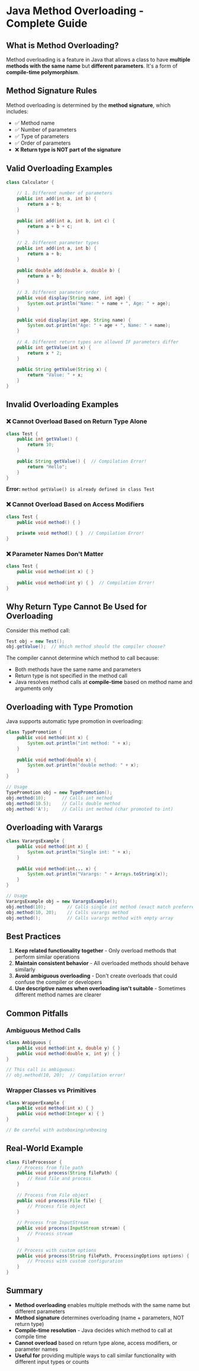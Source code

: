 # Java Method Overloading - Complete Guide

## What is Method Overloading?

Method overloading is a feature in Java that allows a class to have **multiple methods with the same name** but **different parameters**. It's a form of **compile-time polymorphism**.

## Method Signature Rules

Method overloading is determined by the **method signature**, which includes:
- ✅ Method name
- ✅ Number of parameters
- ✅ Type of parameters
- ✅ Order of parameters
- ❌ **Return type is NOT part of the signature**

## Valid Overloading Examples

```java
class Calculator {
    
    // 1. Different number of parameters
    public int add(int a, int b) {
        return a + b;
    }
    
    public int add(int a, int b, int c) {
        return a + b + c;
    }
    
    // 2. Different parameter types
    public int add(int a, int b) {
        return a + b;
    }
    
    public double add(double a, double b) {
        return a + b;
    }
    
    // 3. Different parameter order
    public void display(String name, int age) {
        System.out.println("Name: " + name + ", Age: " + age);
    }
    
    public void display(int age, String name) {
        System.out.println("Age: " + age + ", Name: " + name);
    }
    
    // 4. Different return types are allowed IF parameters differ
    public int getValue(int x) {
        return x * 2;
    }
    
    public String getValue(String x) {
        return "Value: " + x;
    }
}
```

## Invalid Overloading Examples

### ❌ Cannot Overload Based on Return Type Alone

```java
class Test {
    public int getValue() {
        return 10;
    }
    
    public String getValue() {  // Compilation Error!
        return "Hello";
    }
}
```

**Error:** `method getValue() is already defined in class Test`

### ❌ Cannot Overload Based on Access Modifiers

```java
class Test {
    public void method() { }
    
    private void method() { }  // Compilation Error!
}
```

### ❌ Parameter Names Don't Matter

```java
class Test {
    public void method(int x) { }
    
    public void method(int y) { }  // Compilation Error!
}
```

## Why Return Type Cannot Be Used for Overloading

Consider this method call:
```java
Test obj = new Test();
obj.getValue();  // Which method should the compiler choose?
```

The compiler cannot determine which method to call because:
- Both methods have the same name and parameters
- Return type is not specified in the method call
- Java resolves method calls at **compile-time** based on method name and arguments only

## Overloading with Type Promotion

Java supports automatic type promotion in overloading:

```java
class TypePromotion {
    public void method(int x) {
        System.out.println("int method: " + x);
    }
    
    public void method(double x) {
        System.out.println("double method: " + x);
    }
}

// Usage
TypePromotion obj = new TypePromotion();
obj.method(10);      // Calls int method
obj.method(10.5);    // Calls double method
obj.method('A');     // Calls int method (char promoted to int)
```

## Overloading with Varargs

```java
class VarargsExample {
    public void method(int x) {
        System.out.println("Single int: " + x);
    }
    
    public void method(int... x) {
        System.out.println("Varargs: " + Arrays.toString(x));
    }
}

// Usage
VarargsExample obj = new VarargsExample();
obj.method(10);        // Calls single int method (exact match preferred)
obj.method(10, 20);    // Calls varargs method
obj.method();          // Calls varargs method with empty array
```

## Best Practices

1. **Keep related functionality together** - Only overload methods that perform similar operations
2. **Maintain consistent behavior** - All overloaded methods should behave similarly
3. **Avoid ambiguous overloading** - Don't create overloads that could confuse the compiler or developers
4. **Use descriptive names when overloading isn't suitable** - Sometimes different method names are clearer

## Common Pitfalls

### Ambiguous Method Calls
```java
class Ambiguous {
    public void method(int x, double y) { }
    public void method(double x, int y) { }
}

// This call is ambiguous:
// obj.method(10, 20);  // Compilation error!
```

### Wrapper Classes vs Primitives
```java
class WrapperExample {
    public void method(int x) { }
    public void method(Integer x) { }
}

// Be careful with autoboxing/unboxing
```

## Real-World Example

```java
class FileProcessor {
    // Process from file path
    public void process(String filePath) {
        // Read file and process
    }
    
    // Process from File object
    public void process(File file) {
        // Process file object
    }
    
    // Process from InputStream
    public void process(InputStream stream) {
        // Process stream
    }
    
    // Process with custom options
    public void process(String filePath, ProcessingOptions options) {
        // Process with custom configuration
    }
}
```

## Summary

- **Method overloading** enables multiple methods with the same name but different parameters
- **Method signature** determines overloading (name + parameters, NOT return type)
- **Compile-time resolution** - Java decides which method to call at compile time
- **Cannot overload** based on return type alone, access modifiers, or parameter names
- **Useful for** providing multiple ways to call similar functionality with different input types or counts
